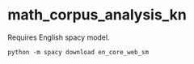 # math_corpus_analysis_kn

Requires English spacy model.

```
python -m spacy download en_core_web_sm
```

